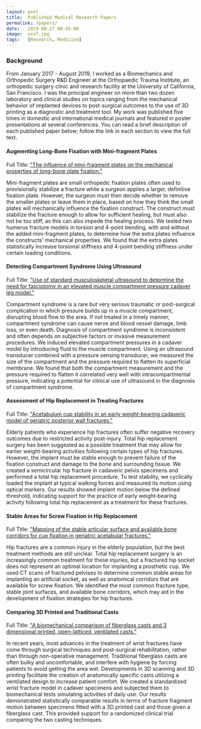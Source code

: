 ```yaml
---
layout: post
title:  Published Medical Research Papers
permalink: /papers/
date:   2019-08-27 08:45:00
image:  ucsf.jpg
tags:   [Research, Medicine]
---
```


### Background

From January 2017 - August 2019, I worked as a Biomechanics and Orthopedic Surgery R&D Engineer at the Orthopaedic Trauma Institute, an orthopedic surgery clinic and research facility at the University of California, San Francisco. I was the principal engineer on more than two dozen laboratory and clinical studies on topics ranging from the mechanical behavior of implanted devices to post-surgical outcomes to the use of 3D printing as a diagnostic and treatment tool. My work was published five times in domestic and international medical journals and featured in poster presentations at several conferences. You can read a brief description of each published paper below; follow the link in each section to view the full text.

<div class="post-divider"></div>

#### Augmenting Long-Bone Fixation with Mini-fragment Plates

Full Title: ["The influence of mini-fragment plates on the mechanical properties of long-bone plate fixation."](https://riley-knox.github.io/misc/ucsf_mini_frag_plates.pdf)

Mini-fragment plates are small orthopedic fixation plates often used to provisionally stabilize a fracture while a surgeon applies a larger, definitive fixation plate. However, the surgeon must then decide whether to remove the smaller plates or leave them in place, based on how they think the small plates will mechanically influence the fixation construct. The construct must stabilize the fracture enough to allow for sufficient healing, but must also not be too stiff, as this can also impede the healing process. We tested two humerus fracture models in torsion and 4-point bending, with and without the added mini-fragment plates, to determine how the extra plates influence the constructs' mechanical properties. We found that the extra plates statistically increase torsional stiffness and 4-point bending stiffness under certain loading conditions.

<div class="post-divider"></div>

#### Detecting Compartment Syndrome Using Ultrasound

Full Title: ["Use of standard musculoskeletal ultrasound to determine the need for fasciotomy in an elevated muscle compartment pressure cadaver leg model."](https://riley-knox.github.io/misc/ucsf_ultrasound_comp_synd.pdf)

Compartment syndrome is a rare but very serious traumatic or post-surgical complication in which pressure builds up in a muscle compartment, disrupting blood flow to the area. If not treated in a timely manner, compartment syndrome can cause nerve and blood vessel damage, limb loss, or even death. Diagnosis of compartment syndrome is inconsistent and often depends on subjective factors or invasive measurement procedures. We induced elevated compartment pressures in a cadaver model by introducing fluid to the muscle compartment. Using an ultrasound transducer combined with a pressure sensing transducer, we measured the size of the compartment and the pressure required to flatten its superficial membrane. We found that both the compartment measurement and the pressure required to flatten it correlated very well with intracompartmental pressure, indicating a potential for clinical use of ultrasound in the diagnosis of compartment syndrome.

<div class="post-divider"></div>

#### Assessment of Hip Replacement in Treating Fractures

Full Title: ["Acetabulum cup stability in an early weight-bearing cadaveric model of geriatric posterior wall fractures."](https://riley-knox.github.io/misc/ucsf_tha_stability.pdf)

Elderly patients who experience hip fractures often suffer negative recovery outcomes due to restricted activity post-injury. Total hip replacement surgery has been suggested as a possible treatment that may allow for earlier weight-bearing activities following certain types of hip fractures. However, the implant must be stable enough to prevent failure of the fixation construct and damage to the bone and surrounding tissue. We created a semicircular hip fracture in cadaveric pelvis specimens and performed a total hip replacement procedure. To test stability, we cyclically loaded the implant at typical walking forces and measured its motion using optical markers. Our results showed implant motion below the defined threshold, indicating support for the practice of early weight-bearing activity following total hip replacement as a treatment for these fractures.

<div class="post-divider"></div>

#### Stable Areas for Screw Fixation in Hip Replacement

Full Title: ["Mapping of the stable articular surface and available bone corridors for cup fixation in geriatric acetabular fractures."](https://riley-knox.github.io/misc/ucsf_acetabular_mapping.pdf)

Hip fractures are a common injury in the elderly population, but the best treatment methods are still unclear. Total hip replacement surgery is an increasingly common treatment for these injuries, but a fractured hip socket does not represent an optimal location for implanting a prosthetic cup. We used CT scans of fractured pelvises to determine common stable areas for implanting an artificial socket, as well as anatomical corridors that are available for screw fixation. We identified the most common fracture type, stable joint surfaces, and available bone corridors, which may aid in the development of fixation strategies for hip fractures.

<div class="post-divider"></div>

#### Comparing 3D Printed and Traditional Casts

Full Title: ["A biomechanical comparison of fiberglass casts and 3 dimensional printed, open-latticed, ventilated casts."](https://riley-knox.github.io/misc/ucsf_3dp_casts.pdf)

In recent years, most advances in the treatment of wrist fractures have come through surgical techniques and post-surgical rehabilitation, rather than through non-operative management. Traditional fiberglass casts are often bulky and uncomfortable, and interfere with hygiene by forcing patients to avoid getting the area wet. Developments in 3D scanning and 3D printing facilitate the creation of anatomically specific casts utilizing a ventilated design to increase patient comfort. We created a standardized wrist fracture model in cadaver specimens and subjected them to biomechanical tests simulating activities of daily use. Our results demonstrated statistically comparable results in terms of fracture fragment motion between specimens fitted with a 3D printed cast and those given a fiberglass cast. This provided support for a randomized clinical trial comparing the two casting techniques.
